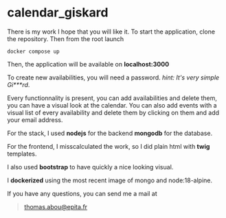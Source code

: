 # calendar_giskard
There is my work I hope that you will like it. 
To start the application, clone the repository.
Then from the root launch
```
docker compose up
```
Then, the application will be available on **localhost:3000**

To create new availabilities, you will need a password.
*hint: It's very simple Gi\*\*\*rd*.

Every functionnality is present, you can add availabilities and delete them, you can have a visual look at the calendar. You can also add events with a visual list of every availability and delete them by clicking on them and add your email address.

For the stack, I used **nodejs** for the backend **mongodb** for the database.

For the frontend, I misscalculated the work, so I did plain html with **twig** templates.

I also used **bootstrap** to have quickly a nice looking visual.

I **dockerized** using the most recent image of mongo and node:18-alpine.

If you have any questions, you can send me a mail at
> thomas.abou@epita.fr
